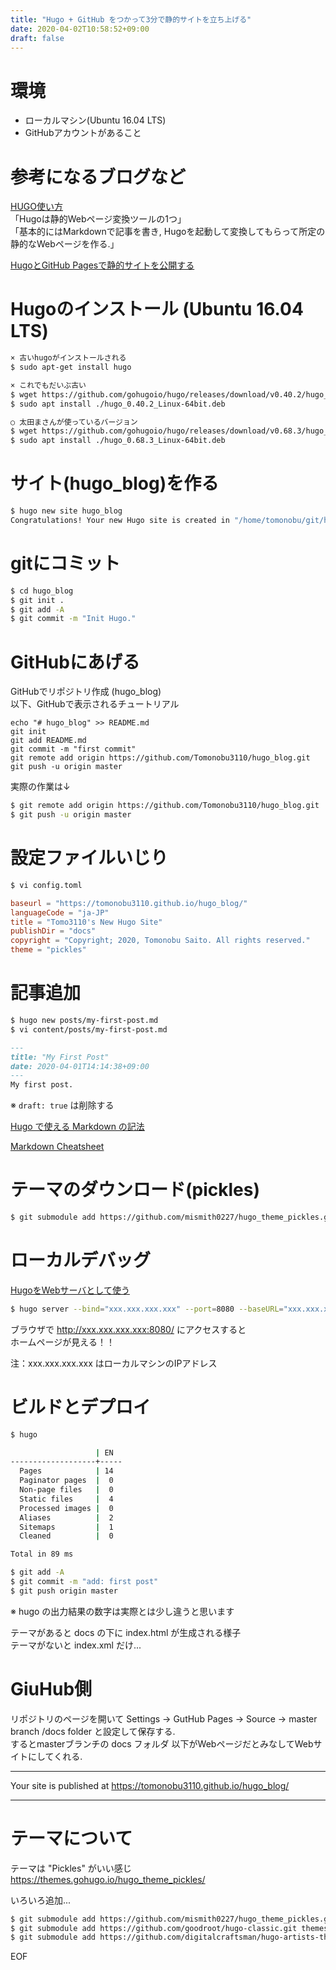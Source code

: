 ```yaml
---
title: "Hugo + GitHub をつかって3分で静的サイトを立ち上げる"
date: 2020-04-02T10:58:52+09:00
draft: false
---
```

# 環境

* ローカルマシン(Ubuntu 16.04 LTS)
* GitHubアカウントがあること

# 参考になるブログなど

[HUGO使い方](https://wiki.browniealice.net/technote/hugo/how_to_use_hugo/)  
「Hugoは静的Webページ変換ツールの1つ」  
「基本的にはMarkdownで記事を書き, Hugoを起動して変換してもらって所定の静的なWebページを作る.」

[HugoとGitHub Pagesで静的サイトを公開する](https://qiita.com/satzz/items/e24bd703fc04fb45f7ef)

# Hugoのインストール (Ubuntu 16.04 LTS)

```bash
× 古いhugoがインストールされる
$ sudo apt-get install hugo 
```

```bash
× これでもだいぶ古い
$ wget https://github.com/gohugoio/hugo/releases/download/v0.40.2/hugo_0.40.2_Linux-64bit.deb
$ sudo apt install ./hugo_0.40.2_Linux-64bit.deb
```

```bash
○ 太田まさんが使っているバージョン
$ wget https://github.com/gohugoio/hugo/releases/download/v0.68.3/hugo_0.68.3_Linux-64bit.deb
$ sudo apt install ./hugo_0.68.3_Linux-64bit.deb
```

# サイト(hugo_blog)を作る

```bash
$ hugo new site hugo_blog
Congratulations! Your new Hugo site is created in "/home/tomonobu/git/hugo_blog".
```

# gitにコミット

```bash
$ cd hugo_blog
$ git init .
$ git add -A
$ git commit -m "Init Hugo."
```

# GitHubにあげる

GitHubでリポジトリ作成 (hugo_blog)  
以下、GitHubで表示されるチュートリアル

```none
echo "# hugo_blog" >> README.md  
git init  
git add README.md  
git commit -m "first commit"  
git remote add origin https://github.com/Tomonobu3110/hugo_blog.git  
git push -u origin master  
```

実際の作業は↓

```bash
$ git remote add origin https://github.com/Tomonobu3110/hugo_blog.git
$ git push -u origin master
```

# 設定ファイルいじり

```bash
$ vi config.toml
```

```config.toml
baseurl = "https://tomonobu3110.github.io/hugo_blog/"
languageCode = "ja-JP"
title = "Tomo3110's New Hugo Site"
publishDir = "docs"
copyright = "Copyright; 2020, Tomonobu Saito. All rights reserved."
theme = "pickles"
```

# 記事追加

```bash
$ hugo new posts/my-first-post.md
$ vi content/posts/my-first-post.md
```

```my-first-post.md
---
title: "My First Post"
date: 2020-04-01T14:14:38+09:00
---
My first post.
```

※ ```draft: true``` は削除する

[Hugo で使える Markdown の記法](https://k-kaz-git.github.io/post/hugo-markdown/)

[Markdown Cheatsheet](https://github.com/adam-p/markdown-here/wiki/Markdown-Cheatsheet)

# テーマのダウンロード(pickles)

```bash
$ git submodule add https://github.com/mismith0227/hugo_theme_pickles.git themes/pickles
```

# ローカルデバッグ

[HugoをWebサーバとして使う](https://wave.hatenablog.com/entry/2016/05/12/074500)

```bash
$ hugo server --bind="xxx.xxx.xxx.xxx" --port=8080 --baseURL="xxx.xxx.xxx.xxx"
```

ブラウザで http://xxx.xxx.xxx.xxx:8080/ にアクセスすると  
ホームページが見える！！

注：xxx.xxx.xxx.xxx はローカルマシンのIPアドレス

# ビルドとデプロイ

```bash
$ hugo

                   | EN
-------------------+-----
  Pages            | 14
  Paginator pages  |  0
  Non-page files   |  0
  Static files     |  4
  Processed images |  0
  Aliases          |  2
  Sitemaps         |  1
  Cleaned          |  0

Total in 89 ms

$ git add -A
$ git commit -m "add: first post"
$ git push origin master
```
※ hugo の出力結果の数字は実際とは少し違うと思います

テーマがあると docs の下に index.html が生成される様子  
テーマがないと index.xml だけ...

# GiuHub側

リポジトリのページを開いて Settings -> GutHub Pages -> Source -> master branch /docs folder と設定して保存する.  
するとmasterブランチの docs フォルダ 以下がWebページだとみなしてWebサイトにしてくれる.

-----

Your site is published at https://tomonobu3110.github.io/hugo_blog/

-----

# テーマについて

テーマは "Pickles" がいい感じ  
https://themes.gohugo.io/hugo_theme_pickles/

いろいろ追加...

```bash
$ git submodule add https://github.com/mismith0227/hugo_theme_pickles.git themes/pickles
$ git submodule add https://github.com/goodroot/hugo-classic.git themes/hugo-classic
$ git submodule add https://github.com/digitalcraftsman/hugo-artists-theme themes/hugo-artists-theme
```

EOF


